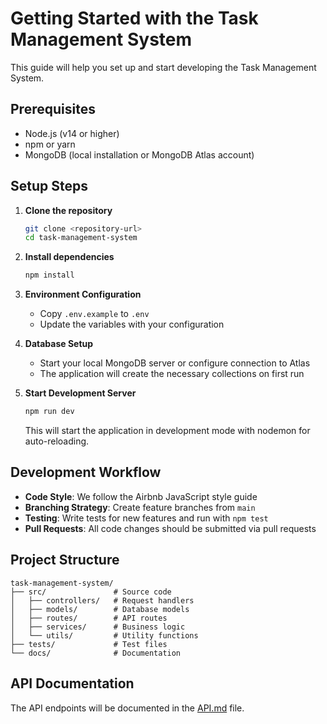 # Getting Started with the Task Management System

This guide will help you set up and start developing the Task Management System.

## Prerequisites

- Node.js (v14 or higher)
- npm or yarn
- MongoDB (local installation or MongoDB Atlas account)

## Setup Steps

1. **Clone the repository**
   ```bash
   git clone <repository-url>
   cd task-management-system
   ```

2. **Install dependencies**
   ```bash
   npm install
   ```

3. **Environment Configuration**
   - Copy `.env.example` to `.env`
   - Update the variables with your configuration

4. **Database Setup**
   - Start your local MongoDB server or configure connection to Atlas
   - The application will create the necessary collections on first run

5. **Start Development Server**
   ```bash
   npm run dev
   ```
   This will start the application in development mode with nodemon for auto-reloading.

## Development Workflow

- **Code Style**: We follow the Airbnb JavaScript style guide
- **Branching Strategy**: Create feature branches from `main`
- **Testing**: Write tests for new features and run with `npm test`
- **Pull Requests**: All code changes should be submitted via pull requests

## Project Structure

```
task-management-system/
├── src/               # Source code
│   ├── controllers/   # Request handlers
│   ├── models/        # Database models
│   ├── routes/        # API routes
│   ├── services/      # Business logic
│   └── utils/         # Utility functions
├── tests/             # Test files
└── docs/              # Documentation
```

## API Documentation

The API endpoints will be documented in the [API.md](./API.md) file. 